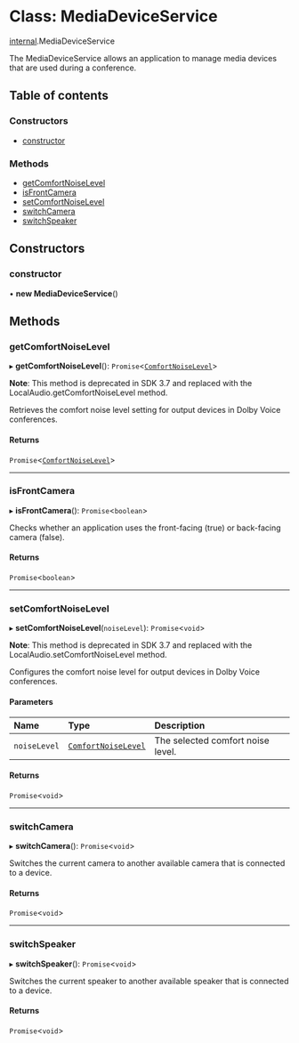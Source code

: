 # Class: MediaDeviceService

[internal](../modules/internal.md).MediaDeviceService

The MediaDeviceService allows an application to manage media devices that are used during a conference.

## Table of contents

### Constructors

- [constructor](internal.MediaDeviceService.md#constructor)

### Methods

- [getComfortNoiseLevel](internal.MediaDeviceService.md#getcomfortnoiselevel)
- [isFrontCamera](internal.MediaDeviceService.md#isfrontcamera)
- [setComfortNoiseLevel](internal.MediaDeviceService.md#setcomfortnoiselevel)
- [switchCamera](internal.MediaDeviceService.md#switchcamera)
- [switchSpeaker](internal.MediaDeviceService.md#switchspeaker)

## Constructors

### constructor

• **new MediaDeviceService**()

## Methods

### getComfortNoiseLevel

▸ **getComfortNoiseLevel**(): `Promise`<[`ComfortNoiseLevel`](../enums/internal.ComfortNoiseLevel.md)\>

**Note**: This method is deprecated in SDK 3.7 and replaced with the LocalAudio.getComfortNoiseLevel method.

Retrieves the comfort noise level setting for output devices in Dolby Voice conferences.

#### Returns

`Promise`<[`ComfortNoiseLevel`](../enums/internal.ComfortNoiseLevel.md)\>

___

### isFrontCamera

▸ **isFrontCamera**(): `Promise`<`boolean`\>

Checks whether an application uses the front-facing (true) or back-facing camera (false).

#### Returns

`Promise`<`boolean`\>

___

### setComfortNoiseLevel

▸ **setComfortNoiseLevel**(`noiseLevel`): `Promise`<`void`\>

**Note**: This method is deprecated in SDK 3.7 and replaced with the LocalAudio.setComfortNoiseLevel method.

Configures the comfort noise level for output devices in Dolby Voice conferences.

#### Parameters

| Name | Type | Description |
| :------ | :------ | :------ |
| `noiseLevel` | [`ComfortNoiseLevel`](../enums/internal.ComfortNoiseLevel.md) | The selected comfort noise level. |

#### Returns

`Promise`<`void`\>

___

### switchCamera

▸ **switchCamera**(): `Promise`<`void`\>

Switches the current camera to another available camera that is connected to a device.

#### Returns

`Promise`<`void`\>

___

### switchSpeaker

▸ **switchSpeaker**(): `Promise`<`void`\>

Switches the current speaker to another available speaker that is connected to a device.

#### Returns

`Promise`<`void`\>
